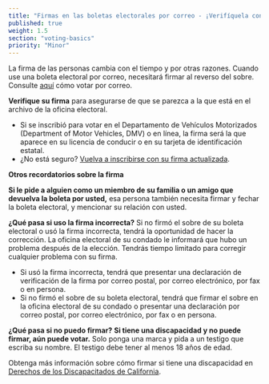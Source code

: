 ```yaml
---
title: "Firmas en las boletas electorales por correo - ¡Verifíquela con cuidado y actualícela!"
published: true
weight: 1.5
section: "voting-basics"
priority: "Minor"
---
```


La firma de las personas cambia con el tiempo y por otras razones. Cuando use una boleta electoral por correo, necesitará firmar al reverso del sobre. Consulte [aquí](#menu-item-vote-by-mail) cómo votar por correo.

**Verifique su firma** para asegurarse de que se parezca a la que está en el archivo de la oficina electoral. 
- Si se inscribió para votar en el Departamento de Vehículos Motorizados (Department of Motor Vehicles, DMV) o en línea, la firma será la que aparece en su licencia de conducir o en su tarjeta de identificación estatal.
- ¿No está seguro? [Vuelva a inscribirse con su firma actualizada](https://registertovote.ca.gov/es-mx).

**Otros recordatorios sobre la firma**

**Si le pide a alguien como un miembro de su familia o un amigo que devuelva la boleta por usted,** esa persona también necesita firmar y fechar la boleta electoral, y mencionar su relación con usted.

**¿Qué pasa si uso la firma incorrecta?**
Si no firmó el sobre de su boleta electoral o usó la firma incorrecta, tendrá la oportunidad de hacer la corrección. La oficina electoral de su condado le informará que hubo un problema después de la elección. Tendrás tiempo limitado para corregir cualquier problema con su firma.
- Si usó la firma incorrecta, tendrá que presentar una declaración de verificación de la firma por correo postal, por correo electrónico, por fax o en persona. 
- Si no firmó el sobre de su boleta electoral, tendrá que firmar el sobre en la oficina electoral de su condado o presentar una declaración por correo postal, por correo electrónico, por fax o en persona. 

**¿Qué pasa si no puedo firmar?**
**Si tiene una discapacidad y no puede firmar, aún puede votar.** Solo ponga una marca y pida a un testigo que escriba su nombre. El testigo debe tener al menos 18 años de edad. 

Obtenga más información sobre cómo firmar si tiene una discapacidad en [Derechos de los Discapacitados de California](https://www.disabilityrightsca.org/publications/you-can-vote-even-if-you-cant-sign-your-name).
